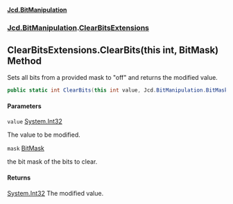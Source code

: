 #### [Jcd.BitManipulation](index.md 'index')
### [Jcd.BitManipulation](Jcd.BitManipulation.md 'Jcd.BitManipulation').[ClearBitsExtensions](Jcd.BitManipulation.ClearBitsExtensions.md 'Jcd.BitManipulation.ClearBitsExtensions')

## ClearBitsExtensions.ClearBits(this int, BitMask) Method

Sets all bits from a provided mask to "off" and returns the modified value.

```csharp
public static int ClearBits(this int value, Jcd.BitManipulation.BitMask mask);
```
#### Parameters

<a name='Jcd.BitManipulation.ClearBitsExtensions.ClearBits(thisint,Jcd.BitManipulation.BitMask).value'></a>

`value` [System.Int32](https://docs.microsoft.com/en-us/dotnet/api/System.Int32 'System.Int32')

The value to be modified.

<a name='Jcd.BitManipulation.ClearBitsExtensions.ClearBits(thisint,Jcd.BitManipulation.BitMask).mask'></a>

`mask` [BitMask](Jcd.BitManipulation.BitMask.md 'Jcd.BitManipulation.BitMask')

the bit mask of the bits to clear.

#### Returns
[System.Int32](https://docs.microsoft.com/en-us/dotnet/api/System.Int32 'System.Int32')
The modified value.